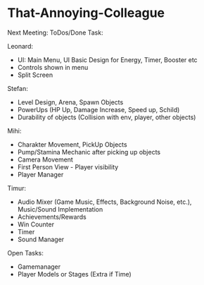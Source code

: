 # That-Annoying-Colleague
Next Meeting: 
ToDos/Done Task:

Leonard:
- UI: Main Menu, UI Basic Design for Energy, Timer, Booster etc
- Controls shown in menu
- Split Screen

Stefan:
- Level Design, Arena, Spawn Objects
- PowerUps (HP Up, Damage Increase, Speed up, Schild)
- Durability of objects (Collision with env, player, other objects)

Mihi:
- Charakter Movement, PickUp Objects
- Pump/Stamina Mechanic after picking up objects
- Camera Movement
- First Person View - Player visibility
- Player Manager

Timur:
- Audio Mixer (Game Music, Effects, Background Noise, etc.), Music/Sound Implementation
- Achievements/Rewards
- Win Counter
- Timer
- Sound Manager


Open Tasks:
- Gamemanager
- Player Models or Stages (Extra if Time)

